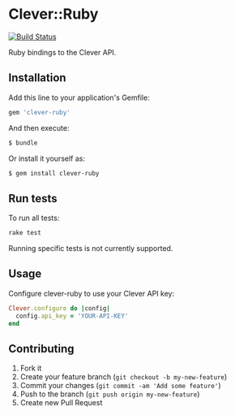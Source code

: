 # Clever::Ruby

[![Build Status](https://drone.ops.clever.com/github.com/Clever/clever-ruby/status.svg?branch=master)](https://drone.ops.clever.com/github.com/Clever/clever-ruby)

Ruby bindings to the Clever API.

## Installation

Add this line to your application's Gemfile:

```bash
gem 'clever-ruby'
```

And then execute:

```bash
$ bundle
```

Or install it yourself as:

```bash
$ gem install clever-ruby
```

## Run tests

To run all tests:

```bash
rake test
```

Running specific tests is not currently supported.

## Usage

Configure clever-ruby to use your Clever API key:

```ruby
Clever.configure do |config|
  config.api_key = 'YOUR-API-KEY'
end
```

## Contributing

1. Fork it
2. Create your feature branch (`git checkout -b my-new-feature`)
3. Commit your changes (`git commit -am 'Add some feature'`)
4. Push to the branch (`git push origin my-new-feature`)
5. Create new Pull Request
